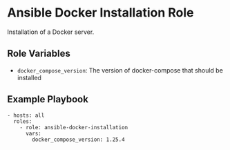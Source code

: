 Ansible Docker Installation Role
================================

Installation of a Docker server.

## Role Variables

- `docker_compose_version`: The version of docker-compose that should be installed

## Example Playbook

    - hosts: all
      roles:
        - role: ansible-docker-installation
          vars:
            docker_compose_version: 1.25.4
